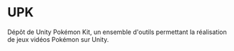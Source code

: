 # UPK
Dépôt de Unity Pokémon Kit, un ensemble d'outils permettant la réalisation de jeux vidéos Pokémon sur Unity.
